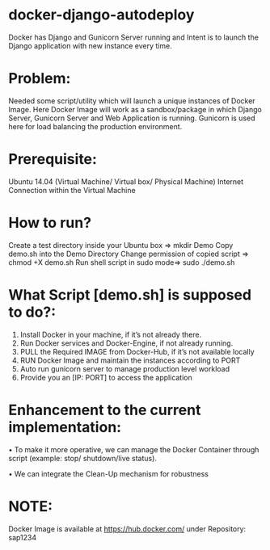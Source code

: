 # docker-django-autodeploy
Docker has Django and Gunicorn Server running and Intent is to launch the Django application with new instance every time.

# Problem: 
Needed some script/utility which will launch a unique instances of Docker Image. Here Docker Image will work as a sandbox/package in which Django Server, Gunicorn Server and Web Application is running. Gunicorn is used here for load balancing the production environment.

# Prerequisite:
Ubuntu 14.04 (Virtual Machine/ Virtual box/ Physical Machine)
Internet Connection within the Virtual Machine

# How to run?
Create a test directory inside your Ubuntu box => mkdir Demo
Copy demo.sh into the Demo Directory
Change permission of copied script => chmod +X demo.sh
Run shell script in sudo mode=> sudo ./demo.sh 

# What Script [demo.sh] is supposed to do?:
1. Install Docker in your machine, if it’s not already there.
2. Run Docker services and Docker-Engine, if not already running.
3. PULL the Required IMAGE from Docker-Hub, if it’s not available locally
4. RUN Docker Image and maintain the instances according to PORT
5. Auto run gunicorn server to manage production level workload
6. Provide you an [IP: PORT] to access the application  

# Enhancement to the current implementation:
•	To make it more operative, we can manage the Docker Container through script (example: stop/ shutdown/live status).   

•	We can integrate the Clean-Up mechanism for robustness


# NOTE:
Docker Image is available at https://hub.docker.com/ under Repository: sap1234
